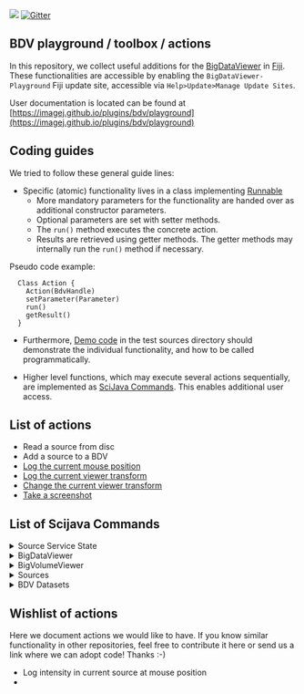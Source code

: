 [![](https://travis-ci.com/bigdataviewer/bigdataviewer-playground.svg?branch=master)](https://travis-ci.com/bigdataviewer/bigdataviewer-playground)
[![Gitter](https://badges.gitter.im/bigdataviewer-playground/community.svg)](https://gitter.im/bigdataviewer-playground/community?utm_source=badge&utm_medium=badge&utm_campaign=pr-badge)


## BDV playground / toolbox / actions

In this repository, we collect useful additions for the [BigDataViewer](https://imagej.net/BigDataViewer) in [Fiji](https://fiji.sc). These functionalities are accessible by enabling the `BigDataViewer-Playground` Fiji update site, accessible via `Help>Update>Manage Update Sites`.

User documentation is located can be found at [https://imagej.github.io/plugins/bdv/playground](https://imagej.github.io/plugins/bdv/playground)

## Coding guides
We tried to follow these general guide lines:
* Specific (atomic) functionality lives in a class implementing [Runnable](https://docs.oracle.com/javase/7/docs/api/java/lang/Runnable.html)
  * More mandatory parameters for the functionality are handed over as additional constructor parameters.
  * Optional parameters are set with setter methods.
  * The `run()` method executes the concrete action.
  * Results are retrieved using getter methods. The getter methods may internally run the `run()` method if necessary.

Pseudo code example:
```
  Class Action {
    Action(BdvHandle)
    setParameter(Parameter)
    run()
    getResult()
  }
```

* Furthermore, [Demo code](https://github.com/bigdataviewer/bigdataviewer-playground/tree/master/src/test/src/sc/fiji/bdvpg) in the test sources directory should demonstrate the individual functionality, and how to be called programmatically.
  
* Higher level functions, which may execute several actions sequentially, are implemented as [SciJava Commands](https://javadoc.scijava.org/SciJava/org/scijava/command/Command.html).
This enables additional user access.

## List of actions
* Read a source from disc
* Add a source to a BDV
* [Log the current mouse position](https://github.com/haesleinhuepf/bigdataviewer-playground/blob/master/src/test/src/sc/fiji/bdv/navigate/LogMousePositionDemo.java#L33)
* [Log the current viewer transform](https://github.com/haesleinhuepf/bigdataviewer-playground/blob/master/src/test/src/sc/fiji/bdv/navigate/ViewTransformSetAndLogDemo.java#L35)
* [Change the current viewer transform](https://github.com/haesleinhuepf/bigdataviewer-playground/blob/master/src/test/src/sc/fiji/bdv/navigate/ViewTransformSetAndLogDemo.java#L37-L40)
* [Take a screenshot](https://github.com/haesleinhuepf/bigdataviewer-playground/blob/master/src/test/src/sc/fiji/bdv/screenshot/ScreenshotDemo.java)

## List of Scijava Commands 

<details>
 <summary>Source Service State</summary>
 
### [LoadSourceAndConverterServiceState](https://github.com/bigdataviewer/bigdataviewer-playground/tree/master/src/main/java/sc/fiji/bdvpg/scijava/command/LoadSourceAndConverterServiceState.java) [BigDataViewer>Load Bdv Playground State (experimental)]
#### Input
* [Context] **ctx**:
* [File] **file**:


### [SaveSourceAndConverterServiceState](https://github.com/bigdataviewer/bigdataviewer-playground/tree/master/src/main/java/sc/fiji/bdvpg/scijava/command/SaveSourceAndConverterServiceState.java) [BigDataViewer>Save Bdv Playground State (experimental)]
#### Input
* [Context] **ctx**:
* [File] **file**:


### [ShowSourceAndConverterServiceWindow](https://github.com/bigdataviewer/bigdataviewer-playground/tree/master/src/main/java/sc/fiji/bdvpg/scijava/command/ShowSourceAndConverterServiceWindow.java) [BigDataViewer>Show Bdv Playground Window]
#### Input
* [SourceAndConverterService] **sacs**:

</details>

<details>
 <summary>BigDataViewer</summary>

### [BdvOrthoWindowCreatorCommand](https://github.com/bigdataviewer/bigdataviewer-playground/tree/master/src/main/java/sc/fiji/bdvpg/scijava/command/bdv/BdvOrthoWindowCreatorCommand.java) [BigDataViewer>BDV>BDV - Create Orthogonal Views]
Creates 3 BDV windows with synchronized orthogonal views
#### Input
* [boolean] **drawCrosses**:Add cross overlay to show view plane locations
* [boolean] **interpolate**:Interpolate
* [int] **locationX**:X Front Window location
* [int] **locationY**:Y Front Window location
* [int] **nTimepoints**:Number of timepoints (1 for a single timepoint)
* [String] **projector**:Source Projection Mode
* [int] **screen**:Display (0 if you have one screen)
* [int] **sizeX**:Window Width
* [int] **sizeY**:Window Height
* [String] **windowTitle**:Title of BDV windows
#### Output
* [BdvHandle] **bdvhX**:
* [BdvHandle] **bdvhY**:
* [BdvHandle] **bdvhZ**:


### [BdvSetTimepointsNumberCommand](https://github.com/bigdataviewer/bigdataviewer-playground/tree/master/src/main/java/sc/fiji/bdvpg/scijava/command/bdv/BdvSetTimepointsNumberCommand.java) [BigDataViewer>BDV>BDV - Set Number Of Timepoints]
Sets the number of timepoints in one or several BDV Windows
#### Input
* [BdvHandle[]] **bdvhs**:Select BDV Windows
* [int] **numberOfTimePoints**:Number of timepoints, min = 1


### [BdvSettingsCommand](https://github.com/bigdataviewer/bigdataviewer-playground/tree/master/src/main/java/sc/fiji/bdvpg/scijava/command/bdv/BdvSettingsCommand.java) [BigDataViewer>BDV>BDV - Preferences - Set (Key) Bindings]
Sets actions linked to key / mouse event in BDV (WIP, currently not working)


### [BdvSourcesAdderCommand](https://github.com/bigdataviewer/bigdataviewer-playground/tree/master/src/main/java/sc/fiji/bdvpg/scijava/command/bdv/BdvSourcesAdderCommand.java) [BigDataViewer>BDV>BDV - Show Sources]
Adds one or several sources to an existing BDV window
#### Input
* [boolean] **adjustViewOnSource**:Adjust View on Source
* [boolean] **autoContrast**:Auto Contrast
* [BdvHandle] **bdvh**:Select BDV Window
* [SourceAndConverter[]] **sacs**:Select Source(s)


### [BdvSourcesRemoverCommand](https://github.com/bigdataviewer/bigdataviewer-playground/tree/master/src/main/java/sc/fiji/bdvpg/scijava/command/bdv/BdvSourcesRemoverCommand.java) [BigDataViewer>BDV>BDV - Remove Sources From BDV]
Removes one or several sources from an existing BDV window
#### Input
* [BdvHandle] **bdvh**:
* [SourceAndConverter[]] **srcs_in**:Select Source(s)


### [BdvSourcesShowCommand](https://github.com/bigdataviewer/bigdataviewer-playground/tree/master/src/main/java/sc/fiji/bdvpg/scijava/command/bdv/BdvSourcesShowCommand.java) [BigDataViewer>BDV>BDV - Show Sources (new Bdv window)]
Displays one or several sources into a new BDV window
#### Input
* [boolean] **adjustViewOnSource**:Adjust View on Source
* [boolean] **autoContrast**:Auto Contrast
* [boolean] **interpolate**:Interpolate
* [boolean] **is2D**:Create a 2D BDV window
* [int] **nTimepoints**:Number of timepoints (1 for a single timepoint)
* [String] **projector**:
* [SourceAndConverter[]] **sacs**:Select Source(s)
* [String] **windowTitle**:Title of the new BDV window
#### Output
* [BdvHandle] **bdvh**:


### [BdvWindowCreatorCommand](https://github.com/bigdataviewer/bigdataviewer-playground/tree/master/src/main/java/sc/fiji/bdvpg/scijava/command/bdv/BdvWindowCreatorCommand.java) [BigDataViewer>BDV>BDV - Create empty BDV window]
Creates an empty BDV window
#### Input
* [boolean] **interpolate**:Interpolate
* [boolean] **is2D**:Create a 2D BDV window
* [int] **nTimepoints**:Number of timepoints (1 for a single timepoint)
* [String] **projector**:
* [String] **windowTitle**:Title of the new BDV window
#### Output
* [BdvHandle] **bdvh**:


### [MultiBdvSourcesAdderCommand](https://github.com/bigdataviewer/bigdataviewer-playground/tree/master/src/main/java/sc/fiji/bdvpg/scijava/command/bdv/MultiBdvSourcesAdderCommand.java) [BigDataViewer>BDV>BDV - Show Sources In Multiple BDV Windows]
Adds one or several sources into several existing BDV windows
#### Input
* [BdvHandle[]] **bdvhs**:Select BDV Windows
* [SourceAndConverter[]] **sacs**:Select Source(s)


### [ScreenShotMakerCommand](https://github.com/bigdataviewer/bigdataviewer-playground/tree/master/src/main/java/sc/fiji/bdvpg/scijava/command/bdv/ScreenShotMakerCommand.java) [BigDataViewer>BDV>BDV - Screenshot]
Creates a screenshot of a BDV view, the resolution can be chosen to upscale or downscale the image compared to the original window. A single RGB image resulting from the projection of all sources is displayed. Raw image data can also be exported in grayscale.
#### Input
* [BdvHandle] **bdvh**:
* [boolean] **showRawData**:Show Raw Data
* [double] **targetPixelSizeInXY**:Target Pixel Size (in XY)
* [String] **targetPixelUnit**:Pixel Size Unit


### [ViewSynchronizerCommand](https://github.com/bigdataviewer/bigdataviewer-playground/tree/master/src/main/java/sc/fiji/bdvpg/scijava/command/bdv/ViewSynchronizerCommand.java) [BigDataViewer>BDV>BDV - Synchronize Views]
Synchronizes the view of a set of BDV windows. A window popup should be closed to stop the synchronization
#### Input
* [BdvHandle[]] **bdvhs**:Select Windows to synchronize
* [boolean] **synchronizeTime**:Synchronize timepoints


### [ViewTransformLoggerCommand](https://github.com/bigdataviewer/bigdataviewer-playground/tree/master/src/main/java/sc/fiji/bdvpg/scijava/command/bdv/ViewTransformLoggerCommand.java) [BigDataViewer>BDV>BDV - Log view transform]
Outputs the current view transfrom of a BDV window into the standard IJ logger
#### Input
* [BdvHandle] **bdvh**:
* [LogService] **ls**:


### [ViewTransformatorCommand](https://github.com/bigdataviewer/bigdataviewer-playground/tree/master/src/main/java/sc/fiji/bdvpg/scijava/command/bdv/ViewTransformatorCommand.java) [BigDataViewer>BDV>BDV - Change view transform]
Applies a simple view transform (translation / rotation) to a BDV window
#### Input
* [BdvHandle] **bdvh**:Select BDV Windows
* [Double] **rotateAroundX**:Rotate around X
* [Double] **rotateAroundY**:Rotate around Y
* [Double] **rotateAroundZ**:Rotate around Z
* [Double] **translateX**:Translate in X
* [Double] **translateY**:Translate in Y
* [Double] **translateZ**:Translate in Z

</details>

<details>
 <summary>BigVolumeViewer</summary>

### [BvvSourcesAdderCommand](https://github.com/bigdataviewer/bigdataviewer-playground/tree/master/src/main/java/sc/fiji/bdvpg/scijava/command/bvv/BvvSourcesAdderCommand.java) [BigDataViewer>BVV>Show Sources in BVV]
Show sources in a BigVolumeViewer window - limited to 16 bit images
#### Input
* [boolean] **adjustViewOnSource**:Adjust View on Source
* [BvvHandle] **bvvh**:Select BVV Window(s)
* [SourceAndConverter[]] **sacs**:Select source(s)


### [BvvWindowCreatorCommand](https://github.com/bigdataviewer/bigdataviewer-playground/tree/master/src/main/java/sc/fiji/bdvpg/scijava/command/bvv/BvvWindowCreatorCommand.java) [BigDataViewer>BVV>Create Empty BVV Frame]
Creates an empty Bvv window
#### Input
* [int] **nTimepoints**:Number of timepoints (1 for a single timepoint)
* [String] **windowTitle**:Title of the new BVV window
#### Output
* [BvvHandle] **bvvh**:


</details>

<details>
 <summary>Sources</summary>

### [BasicTransformerCommand](https://github.com/bigdataviewer/bigdataviewer-playground/tree/master/src/main/java/sc/fiji/bdvpg/scijava/command/source/BasicTransformerCommand.java) [BigDataViewer>Sources>Transform>Basic Transformation]
Performs basic transformation (rotate / flip) along X Y Z axis for several sources. If global is selected, the transformation is performed relative to the global origin (0,0,0). If global is not selected, the center of each source is unchanged.
#### Input
* [String] **axis**:
* [boolean] **globalChange**:
* [SourceAndConverter[]] **sources_in**:Select source(s)
* [int] **timepoint**:
* [String] **type**:


### [BigWarpLauncherCommand](https://github.com/bigdataviewer/bigdataviewer-playground/tree/master/src/main/java/sc/fiji/bdvpg/scijava/command/source/BigWarpLauncherCommand.java) [BigDataViewer>Sources>Register>Launch BigWarp]
Starts BigWarp from existing sources
#### Input
* [String] **bigWarpName**:Window title for BigWarp
* [SourceAndConverterBdvDisplayService] **bsds**:
* [SourceAndConverter[]] **fixedSources**:Fixed Source(s)
* [SourceAndConverter[]] **movingSources**:Moving Source(s)
#### Output
* [BdvHandle] **bdvhP**:
* [BdvHandle] **bdvhQ**:
* [SourceAndConverter] **gridSource**:
* [SourceAndConverter] **warpMagnitudeSource**:
* [SourceAndConverter[]] **warpedSources**:


### [BrightnessAdjusterCommand](https://github.com/bigdataviewer/bigdataviewer-playground/tree/master/src/main/java/sc/fiji/bdvpg/scijava/command/source/BrightnessAdjusterCommand.java) [BigDataViewer>Sources>Display>Set Sources Brightness]
#### Input
* [double] **max**:
* [double] **maxSlider**:relative Maximum
* [String] **message**:
* [double] **min**:
* [double] **minSlider**:relative Minimum
* [SourceAndConverter[]] **sources**:Select Source(s)


### [ColorSourceCreatorCommand](https://github.com/bigdataviewer/bigdataviewer-playground/tree/master/src/main/java/sc/fiji/bdvpg/scijava/command/source/ColorSourceCreatorCommand.java) [BigDataViewer>Sources>Display>Create New Source (Set Color)]
Duplicate one or several sources and sets a new color for these sources
#### Input
* [ColorRGB] **color**:
* [SourceAndConverter[]] **sources_in**:Select Source(s)


### [LUTSourceCreatorCommand](https://github.com/bigdataviewer/bigdataviewer-playground/tree/master/src/main/java/sc/fiji/bdvpg/scijava/command/source/LUTSourceCreatorCommand.java) [BigDataViewer>Sources>Display>Create New Source (Set LUT)]
Duplicate one or several sources and sets an (identical) Look Up Table for these duplicated sources
#### Input
* [String] **choice**:LUT name
* [ConvertService] **cs**:
* [LUTService] **lutService**:
* [SourceAndConverter[]] **sources_in**:Select Source(s)
* [ColorTable] **table**:LUT


### [MakeGroupCommand](https://github.com/bigdataviewer/bigdataviewer-playground/tree/master/src/main/java/sc/fiji/bdvpg/scijava/command/source/MakeGroupCommand.java) [BigDataViewer>Sources>Make Global Source Group]
Adds a node in the tree view which selects the sources specified in the command
#### Input
* [boolean] **displaySources**:Display Sources
* [String] **groupName**:Name of the group
* [SourceAndConverterService] **sac_service**:
* [SourceAndConverter[]] **sacs**:Select Source(s)


### [ManualTransformCommand](https://github.com/bigdataviewer/bigdataviewer-playground/tree/master/src/main/java/sc/fiji/bdvpg/scijava/command/source/ManualTransformCommand.java) [BigDataViewer>Sources>Transform>Manual Sources Transformation]
Manual transformation of selected sources. Works only with a single bdv window (the active one).The sources that are not displayed but selected are transformed. During the registration, the user isplaced in the reference of the moving sources. That's why they are not moving during the registration.
#### Input
* [BdvHandle] **bdvHandle**:
* [String] **mode**:
* [SourceAndConverter[]] **sacs**:Select Source(s)


### [NewSourceCommand](https://github.com/bigdataviewer/bigdataviewer-playground/tree/master/src/main/java/sc/fiji/bdvpg/scijava/command/source/NewSourceCommand.java) [BigDataViewer>Sources>New Source Based on Model Source]
Defines an empty source which occupied the same volume as a model source but with a potentially different voxel size. Works with a single timepoint.
#### Input
* [SourceAndConverter] **model**:Model Source
Defines the portion of space covered by the new source
* [String] **name**:Source name
* [int] **timePoint**:Timepoint (0 based index)
* [double] **voxSizeX**:Voxel Size X
* [double] **voxSizeY**:Voxel Size Y
* [double] **voxSizeZ**:Voxel Size Z
#### Output
* [SourceAndConverter] **newsource**:


### [SampleSourceCreatorCommand](https://github.com/bigdataviewer/bigdataviewer-playground/tree/master/src/main/java/sc/fiji/bdvpg/scijava/command/source/SampleSourceCreatorCommand.java) [BigDataViewer>Sources>Create Sample Source]
#### Input
* [String] **sampleName**:Sample name
#### Output
* [SourceAndConverter] **sampleSource**:


### [SourceAndConverterProjectionModeChangerCommand](https://github.com/bigdataviewer/bigdataviewer-playground/tree/master/src/main/java/sc/fiji/bdvpg/scijava/command/source/SourceAndConverterProjectionModeChangerCommand.java) [BigDataViewer>Sources>Display>Set Sources Projection Mode]
#### Input
* [boolean] **addToOccludingLayer**:Add Source(s) to occluding layer
* [String] **projectionMode**:Projection Mode
* [SourceAndConverter[]] **sacs**:Select Source(s)


### [SourceColorChangerCommand](https://github.com/bigdataviewer/bigdataviewer-playground/tree/master/src/main/java/sc/fiji/bdvpg/scijava/command/source/SourceColorChangerCommand.java) [BigDataViewer>Sources>Display>Set Sources Color]
#### Input
* [ColorRGB] **color**:
* [SourceAndConverter[]] **sources_in**:Select Source(s)


### [SourcesDuplicatorCommand](https://github.com/bigdataviewer/bigdataviewer-playground/tree/master/src/main/java/sc/fiji/bdvpg/scijava/command/source/SourcesDuplicatorCommand.java) [BigDataViewer>Sources>Duplicate Sources]
#### Input
* [SourceAndConverter[]] **sources_in**:Select Source(s)


### [SourcesInvisibleMakerCommand](https://github.com/bigdataviewer/bigdataviewer-playground/tree/master/src/main/java/sc/fiji/bdvpg/scijava/command/source/SourcesInvisibleMakerCommand.java) [BigDataViewer>Sources>Display>Make Sources Invisible]
#### Input
* [SourceAndConverterBdvDisplayService] **bsds**:
* [SourceAndConverter[]] **sacs**:Select Source(s)


### [SourcesRemoverCommand](https://github.com/bigdataviewer/bigdataviewer-playground/tree/master/src/main/java/sc/fiji/bdvpg/scijava/command/source/SourcesRemoverCommand.java) [BigDataViewer>Sources>Delete Sources]
#### Input
* [SourceAndConverterService] **bss**:
* [SourceAndConverter[]] **sacs**:Select Source(s)


### [SourcesResamplerCommand](https://github.com/bigdataviewer/bigdataviewer-playground/tree/master/src/main/java/sc/fiji/bdvpg/scijava/command/source/SourcesResamplerCommand.java) [BigDataViewer>Sources>Resample Source Based on Model Source]
#### Input
* [boolean] **cache**:
* [boolean] **interpolate**:
* [SourceAndConverter] **model**:
* [boolean] **reuseMipMaps**:Re-use MipMaps
* [SourceAndConverter[]] **sourcesToResample**:Select Source(s)


### [SourcesVisibleMakerCommand](https://github.com/bigdataviewer/bigdataviewer-playground/tree/master/src/main/java/sc/fiji/bdvpg/scijava/command/source/SourcesVisibleMakerCommand.java) [BigDataViewer>Sources>Display>Make Sources Visible]
#### Input
* [SourceAndConverterBdvDisplayService] **bsds**:
* [SourceAndConverter[]] **sacs**:Select Source(s)


### [TransformedSourceWrapperCommand](https://github.com/bigdataviewer/bigdataviewer-playground/tree/master/src/main/java/sc/fiji/bdvpg/scijava/command/source/TransformedSourceWrapperCommand.java) [BigDataViewer>Sources>Transform>Wrap as Transformed Source]
#### Input
* [SourceAndConverter[]] **sources_in**:Select Source(s)


</details>

<details>
 <summary>BDV Datasets</summary>

### [XmlHDF5ExporterCommand](https://github.com/bigdataviewer/bigdataviewer-playground/tree/master/src/main/java/sc/fiji/bdvpg/scijava/command/source/XmlHDF5ExporterCommand.java) [BigDataViewer>Sources>Export Sources to XML/HDF5 Spimdataset]
#### Input
* [int] **blockSizeX**:
* [int] **blockSizeY**:
* [int] **blockSizeZ**:
* [int] **nThreads**:# of Threads
* [SourceAndConverter[]] **sacs**:Select Source(s)
* [int] **scaleFactor**:
* [int] **timePointBegin**:Timepoint (Beginning)
* [int] **timePointEnd**:Timepoint (End)
* [File] **xmlFile**:Output file (XML)


### [BigDataBrowserPlugInCommand](https://github.com/bigdataviewer/bigdataviewer-playground/tree/master/src/main/java/sc/fiji/bdvpg/scijava/command/spimdata/BigDataBrowserPlugInCommand.java) [BigDataViewer>BDVDataset>List BigDataServer Datasets]
#### Input
* [CommandService] **cs**:
* [LogService] **ls**:
* [String] **serverUrl**:


### [MultipleSpimDataImporterCommand](https://github.com/bigdataviewer/bigdataviewer-playground/tree/master/src/main/java/sc/fiji/bdvpg/scijava/command/spimdata/MultipleSpimDataImporterCommand.java) [BigDataViewer>BDVDataset>Open XML/HDF5 Files]
#### Input
* [File[]] **files**:
* [String] **message**:


### [SpimDataExporterCommand](https://github.com/bigdataviewer/bigdataviewer-playground/tree/master/src/main/java/sc/fiji/bdvpg/scijava/command/spimdata/SpimDataExporterCommand.java) [BigDataViewer>BDVDataset>Save BDVDataset]
#### Input
* [SourceAndConverter] **sac**:Select source(s)
* [File] **xmlFilePath**:Output File (XML)


### [SpimdataBigDataServerImportCommand](https://github.com/bigdataviewer/bigdataviewer-playground/tree/master/src/main/java/sc/fiji/bdvpg/scijava/command/spimdata/SpimdataBigDataServerImportCommand.java) [BigDataViewer>BDVDataset>BDVDataset [BigDataServer]]
Command that opens a BDV dataset from a BigDataServer. Click on Show to display it.
#### Input
* [String] **datasetName**:Dataset Name
* [String] **urlServer**:Big Data Server URL


</details>

## Wishlist of actions
Here we document actions we would like to have. If you know similar functionality in other repositories, feel free to contribute it here or send us a link where we can adopt code! Thanks :-)
* Log intensity in current source at mouse position
* 


